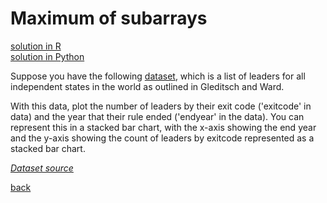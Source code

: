 # Maximum of subarrays

[solution in R](solution-r.md) <br>
[solution in Python](solution-python.md)

Suppose you have the following [dataset](https://docs.google.com/spreadsheets/d/1c-ggjDyeZ_ByKOe5J8mKkZViDo_FW8EYvzkCRQc-Ds0/edit#gid=1561619208), which is a list of leaders for all independent states in the world as outlined in Gleditsch and Ward.

With this data, plot the number of leaders by their exit code ('exitcode' in data) and the year that their rule ended ('endyear' in the data). You can represent this in a stacked bar chart, with the x-axis showing the end year and the y-axis showing the count of leaders by exitcode represented as a stacked bar chart.

[*Dataset source*](http://www.ksgleditsch.com/archigos.html)

[back](https://project-dmaestro.github.io/data-interview-qs/)
